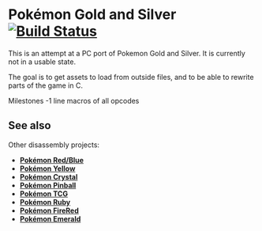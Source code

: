 # Pokémon Gold and Silver [![Build Status][ci-badge]][ci]

This is an attempt at a PC port of Pokemon Gold and Silver. It is currently not in a usable state.

The goal is to get assets to load from outside files, and to be able to rewrite parts of the game in C.

Milestones
    -1 line macros of all opcodes

## See also

Other disassembly projects:

- [**Pokémon Red/Blue**][pokered]
- [**Pokémon Yellow**][pokeyellow]
- [**Pokémon Crystal**][pokecrystal]
- [**Pokémon Pinball**][pokepinball]
- [**Pokémon TCG**][poketcg]
- [**Pokémon Ruby**][pokeruby]
- [**Pokémon FireRed**][pokefirered]
- [**Pokémon Emerald**][pokeemerald]

[pokered]: https://github.com/pret/pokered
[pokeyellow]: https://github.com/pret/pokeyellow
[pokecrystal]: https://github.com/pret/pokecrystal
[pokepinball]: https://github.com/pret/pokepinball
[poketcg]: https://github.com/pret/poketcg
[pokeruby]: https://github.com/pret/pokeruby
[pokefirered]: https://github.com/pret/pokefirered
[pokeemerald]: https://github.com/pret/pokeemerald
[discord]: https://discord.gg/d5dubZ3
[irc]: https://web.libera.chat/?#pret
[ci]: https://github.com/pret/pokegold/actions
[ci-badge]: https://github.com/pret/pokegold/actions/workflows/main.yml/badge.svg
